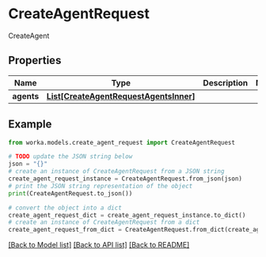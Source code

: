 # CreateAgentRequest

CreateAgent

## Properties

Name | Type | Description | Notes
------------ | ------------- | ------------- | -------------
**agents** | [**List[CreateAgentRequestAgentsInner]**](CreateAgentRequestAgentsInner.md) |  | 

## Example

```python
from worka.models.create_agent_request import CreateAgentRequest

# TODO update the JSON string below
json = "{}"
# create an instance of CreateAgentRequest from a JSON string
create_agent_request_instance = CreateAgentRequest.from_json(json)
# print the JSON string representation of the object
print(CreateAgentRequest.to_json())

# convert the object into a dict
create_agent_request_dict = create_agent_request_instance.to_dict()
# create an instance of CreateAgentRequest from a dict
create_agent_request_from_dict = CreateAgentRequest.from_dict(create_agent_request_dict)
```
[[Back to Model list]](../README.md#documentation-for-models) [[Back to API list]](../README.md#documentation-for-api-endpoints) [[Back to README]](../README.md)


